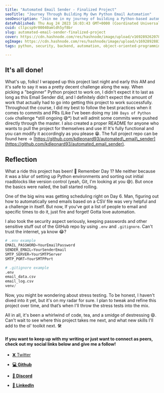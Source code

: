 ```yaml
---
title: "Automated Email Sender - Finalized Project"
seoTitle: "Journey Through Building My Own Python Email Automation"
seoDescription: "Join me in my journey of building a Python-based automated email scheduler. Learn the coding hurdles and triumphs I experienced along the way."
datePublished: Thu Aug 24 2023 16:03:43 GMT+0000 (Coordinated Universal Time)
cuid: cllpcsp9r00040amldh5yf8br
slug: automated-email-sender-finalized-project
cover: https://cdn.hashnode.com/res/hashnode/image/upload/v1692892620784/072363d6-e949-4e70-89b1-d4c6482d52be.png
ogImage: https://cdn.hashnode.com/res/hashnode/image/upload/v1692892883081/8a77e33a-71d8-4c98-b2f3-0b60b1162b16.png
tags: python, security, backend, automation, object-oriented-programming

---
```


## It's all done!

What's up, folks! I wrapped up this project last night and early this AM and it's safe to say it was a pretty decent challenge along the way. When picking a "beginner" Python project to work on, I didn't expect it to last as long as this Email Sender did, and I definitely didn't expect the amount of work that actually had to go into getting this project to work successfully. Throughout the course, I did my best to follow the best practices when it comes to commits and PRs (Like I've been doing my `100 Days of Python Code` challenge \*still ongoing 😅\*) but will admit some commits were pushed directly through the master. I also created a proper README for anyone who wants to pull the project for themselves and use it! It's fully functional and you can modify it accordingly as you please 😁. The full project repo can be found here -&gt; [https://github.com/kdleonard93/automated\_email\_sender](https://github.com/kdleonard93/automated_email_sender).

## Reflection

What a ride this project has been! 🚀 Remember Day 1? Me neither because it was a blur of setting up Python environments and sorting out initial roadblocks like version control (yeah, Git, I'm looking at you 😅). But once the basics were nailed, the ball started rolling.

One of the big wins was getting scheduling right on Day 6. Man, figuring out how to automatically send emails based on a CSV file was very helpful and a challenge in itself. But now, If you've got a list of people to email and specific times to do it, just fire and forget! Gotta love automation.

I also took the security aspect seriously, keeping passwords and other sensitive stuff out of the GitHub repo by using `.env` and `.gitignore`. Can't trust the internet, ya know 😂?

```python
# .env example
EMAIL_PASSWORD=YourEmailPassword
SENDER_EMAIL=YourSenderEmail
SMTP_SERVER=YourSMTPServer
SMTP_PORT=YourSMTPPort
```

```python
# .gitignore example
.env
email_data.csv
email_log.csv 
venv/
```

Now, you might be wondering about stress testing. To be honest, I haven't dived into it yet, but it's on my radar for sure. I plan to tweak and refine this project over time, and that’s when I'll throw the stress tests into the mix.

All in all, it's been a whirlwind of code, tea, and a smidge of destressing 😄. Can't wait to see where this project takes me next, and what new skills I'll add to the ol' toolkit next. 🛠️

#### **If you want to keep up with my writing or just want to connect as peers, check out my social links below and give me a follow!**

* [𝗫 Twitter](https://twitter.com/RingoMandingo93)
    
* [**💻 Github**](https://github.com/kdleonard93)
    
* [**👾 Discord**](https://discord.com/users/407639833146818570)
    
* [**👔 LinkedIn**](https://www.linkedin.com/in/kyle-leonard93/)